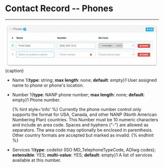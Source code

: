# Contact Record -- Phones
---

![Contact Phone Numbers](/assets/reference/edit-objects/contact/contact-phone.png){caption}

* <span class="md-element">Name</span> 1{**type**: string; **max length**: none; **default**: empty}1 User assigned name to phone or phone's location.

* <span class="md-element">Number</span> <i class="fa fa-asterisk required" title="Required"> </i> 1{**type**: NANP phone number; **max length**: none; **default**: empty}1 Phone number.  

  {% hint style='info' %}
  Currently the phone number control only supports the format for USA, Canada, and other NANP (North American Numbering Plan) countries.  This <span class="md-element">Number</span> must be 10 numeric characters and include an area code.  Spaces and hyphens ("-") are allowed as separators.  The area code may optionally be enclosed in parenthesis.  Other country formats are accepted but marked as invalid. 
  {% endhint %}
  
* <span class="md-element">Services</span> 1{**type**: codelist (ISO MD_TelephoneTypeCode, ADIwg codes); **extensible**: YES; **multi-value**: YES; **default**: empty}1 A list of services available at this number. 
